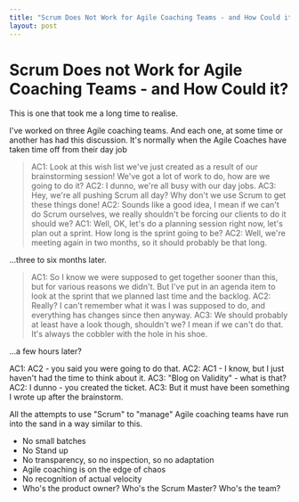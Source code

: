 ```yaml
---
title: "Scrum Does Not Work for Agile Coaching Teams - and How Could it?"
layout: post 
---
```



# Scrum Does not Work for Agile Coaching Teams - and How Could it?

This is one that took me a long time to realise.

I've worked on three Agile coaching teams. And each one, at some time or another has had this discussion. It's normally when the Agile Coaches have taken time off from their day job

>AC1: Look at this wish list we've just created as a result of our brainstorming session! We've got a lot of work to do, how are we going to do it?
>AC2: I dunno, we're all busy with our day jobs.
>AC3: Hey, we're all pushing Scrum all day? Why don't we use Scrum to get these things done!
>AC2: Sounds like a good idea, I mean if we can't do Scrum ourselves, we really shouldn't be forcing our clients to do it should we?
>AC1: Well, OK, let's do a planning session right now, let's plan out a sprint.  How long is the sprint going to be?
>AC2: Well, we're meeting again in two months, so it should probably be that long.

...three to six months later.

>AC1: So I know we were supposed to get together sooner than this, but for various reasons we didn't. But I've put in an agenda item to look at the sprint that we planned last time and the backlog.
>AC2: Really? I can't remember what it was I was supposed to do, and everything has changes since then anyway.
>AC3: We should probably at least have a look though, shouldn't we? I mean if we can't do that. It's always the cobbler with the hole in his shoe.

...a few hours later?

AC1: AC2 - you said you were going to do that.
AC2: AC1 - I know, but I just haven't had the time to think about it.
AC3: "Blog on Validity" - what is that?
AC2: I dunno - you created the ticket.
AC3: But it must have been something I wrote up after the brainstorm.

All the attempts to use "Scrum" to "manage" Agile coaching teams have run into the sand in a way similar to this.

* No small batches
* No Stand up
* No transparency, so no inspection, so no adaptation
* Agile coaching is on the edge of chaos
* No recognition of actual velocity
* Who's the product owner? Who's the Scrum Master? Who's the team?


